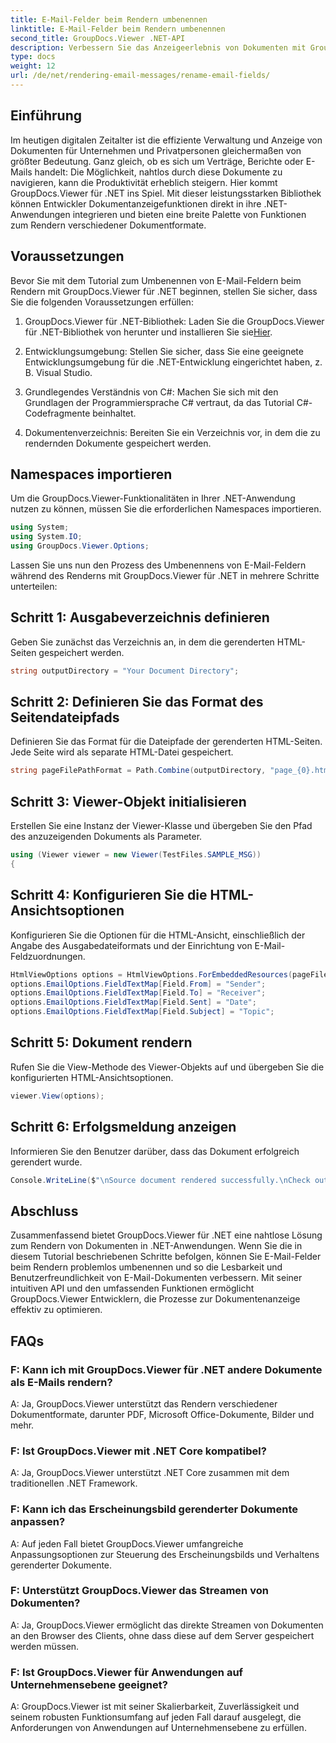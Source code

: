 ```yaml
---
title: E-Mail-Felder beim Rendern umbenennen
linktitle: E-Mail-Felder beim Rendern umbenennen
second_title: GroupDocs.Viewer .NET-API
description: Verbessern Sie das Anzeigeerlebnis von Dokumenten mit GroupDocs.Viewer für .NET. E-Mails nahtlos rendern und anpassen.
type: docs
weight: 12
url: /de/net/rendering-email-messages/rename-email-fields/
---
```

## Einführung

Im heutigen digitalen Zeitalter ist die effiziente Verwaltung und Anzeige von Dokumenten für Unternehmen und Privatpersonen gleichermaßen von größter Bedeutung. Ganz gleich, ob es sich um Verträge, Berichte oder E-Mails handelt: Die Möglichkeit, nahtlos durch diese Dokumente zu navigieren, kann die Produktivität erheblich steigern. Hier kommt GroupDocs.Viewer für .NET ins Spiel. Mit dieser leistungsstarken Bibliothek können Entwickler Dokumentanzeigefunktionen direkt in ihre .NET-Anwendungen integrieren und bieten eine breite Palette von Funktionen zum Rendern verschiedener Dokumentformate.

## Voraussetzungen

Bevor Sie mit dem Tutorial zum Umbenennen von E-Mail-Feldern beim Rendern mit GroupDocs.Viewer für .NET beginnen, stellen Sie sicher, dass Sie die folgenden Voraussetzungen erfüllen:

1.  GroupDocs.Viewer für .NET-Bibliothek: Laden Sie die GroupDocs.Viewer für .NET-Bibliothek von herunter und installieren Sie sie[Hier](https://releases.groupdocs.com/viewer/net/).

2. Entwicklungsumgebung: Stellen Sie sicher, dass Sie eine geeignete Entwicklungsumgebung für die .NET-Entwicklung eingerichtet haben, z. B. Visual Studio.

3. Grundlegendes Verständnis von C#: Machen Sie sich mit den Grundlagen der Programmiersprache C# vertraut, da das Tutorial C#-Codefragmente beinhaltet.

4. Dokumentenverzeichnis: Bereiten Sie ein Verzeichnis vor, in dem die zu rendernden Dokumente gespeichert werden.

## Namespaces importieren

Um die GroupDocs.Viewer-Funktionalitäten in Ihrer .NET-Anwendung nutzen zu können, müssen Sie die erforderlichen Namespaces importieren.

```csharp
using System;
using System.IO;
using GroupDocs.Viewer.Options;
```

Lassen Sie uns nun den Prozess des Umbenennens von E-Mail-Feldern während des Renderns mit GroupDocs.Viewer für .NET in mehrere Schritte unterteilen:

## Schritt 1: Ausgabeverzeichnis definieren

Geben Sie zunächst das Verzeichnis an, in dem die gerenderten HTML-Seiten gespeichert werden.

```csharp
string outputDirectory = "Your Document Directory";
```

## Schritt 2: Definieren Sie das Format des Seitendateipfads

Definieren Sie das Format für die Dateipfade der gerenderten HTML-Seiten. Jede Seite wird als separate HTML-Datei gespeichert.

```csharp
string pageFilePathFormat = Path.Combine(outputDirectory, "page_{0}.html");
```

## Schritt 3: Viewer-Objekt initialisieren

Erstellen Sie eine Instanz der Viewer-Klasse und übergeben Sie den Pfad des anzuzeigenden Dokuments als Parameter.

```csharp
using (Viewer viewer = new Viewer(TestFiles.SAMPLE_MSG))
{
```

## Schritt 4: Konfigurieren Sie die HTML-Ansichtsoptionen

Konfigurieren Sie die Optionen für die HTML-Ansicht, einschließlich der Angabe des Ausgabedateiformats und der Einrichtung von E-Mail-Feldzuordnungen.

```csharp
HtmlViewOptions options = HtmlViewOptions.ForEmbeddedResources(pageFilePathFormat);
options.EmailOptions.FieldTextMap[Field.From] = "Sender";
options.EmailOptions.FieldTextMap[Field.To] = "Receiver";
options.EmailOptions.FieldTextMap[Field.Sent] = "Date";
options.EmailOptions.FieldTextMap[Field.Subject] = "Topic";
```

## Schritt 5: Dokument rendern

Rufen Sie die View-Methode des Viewer-Objekts auf und übergeben Sie die konfigurierten HTML-Ansichtsoptionen.

```csharp
viewer.View(options);
```

## Schritt 6: Erfolgsmeldung anzeigen

Informieren Sie den Benutzer darüber, dass das Dokument erfolgreich gerendert wurde.

```csharp
Console.WriteLine($"\nSource document rendered successfully.\nCheck output in {outputDirectory}.");
```

## Abschluss

Zusammenfassend bietet GroupDocs.Viewer für .NET eine nahtlose Lösung zum Rendern von Dokumenten in .NET-Anwendungen. Wenn Sie die in diesem Tutorial beschriebenen Schritte befolgen, können Sie E-Mail-Felder beim Rendern problemlos umbenennen und so die Lesbarkeit und Benutzerfreundlichkeit von E-Mail-Dokumenten verbessern. Mit seiner intuitiven API und den umfassenden Funktionen ermöglicht GroupDocs.Viewer Entwicklern, die Prozesse zur Dokumentenanzeige effektiv zu optimieren.

## FAQs

### F: Kann ich mit GroupDocs.Viewer für .NET andere Dokumente als E-Mails rendern?

A: Ja, GroupDocs.Viewer unterstützt das Rendern verschiedener Dokumentformate, darunter PDF, Microsoft Office-Dokumente, Bilder und mehr.

### F: Ist GroupDocs.Viewer mit .NET Core kompatibel?

A: Ja, GroupDocs.Viewer unterstützt .NET Core zusammen mit dem traditionellen .NET Framework.

### F: Kann ich das Erscheinungsbild gerenderter Dokumente anpassen?

A: Auf jeden Fall bietet GroupDocs.Viewer umfangreiche Anpassungsoptionen zur Steuerung des Erscheinungsbilds und Verhaltens gerenderter Dokumente.

### F: Unterstützt GroupDocs.Viewer das Streamen von Dokumenten?

A: Ja, GroupDocs.Viewer ermöglicht das direkte Streamen von Dokumenten an den Browser des Clients, ohne dass diese auf dem Server gespeichert werden müssen.

### F: Ist GroupDocs.Viewer für Anwendungen auf Unternehmensebene geeignet?

A: GroupDocs.Viewer ist mit seiner Skalierbarkeit, Zuverlässigkeit und seinem robusten Funktionsumfang auf jeden Fall darauf ausgelegt, die Anforderungen von Anwendungen auf Unternehmensebene zu erfüllen.
